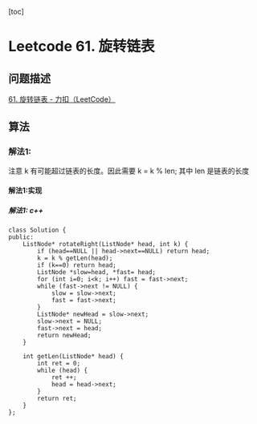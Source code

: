[toc]

# Leetcode 61. 旋转链表

## 问题描述

[61. 旋转链表 - 力扣（LeetCode）](https://leetcode-cn.com/problems/rotate-list/)

## 算法

### 解法1: 

注意 k 有可能超过链表的长度。因此需要 k = k % len; 其中 len 是链表的长度

#### 解法1:实现

##### 解法1: c++

```
class Solution {
public:
    ListNode* rotateRight(ListNode* head, int k) {
        if (head==NULL || head->next==NULL) return head;
        k = k % getLen(head);
        if (k==0) return head;
        ListNode *slow=head, *fast= head;
        for (int i=0; i<k; i++) fast = fast->next;
        while (fast->next != NULL) {
            slow = slow->next;
            fast = fast->next;
        }
        ListNode* newHead = slow->next;
        slow->next = NULL;
        fast->next = head;
        return newHead;
    }

    int getLen(ListNode* head) {
        int ret = 0;
        while (head) {
            ret ++;
            head = head->next;
        }
        return ret;
    }
};
```


